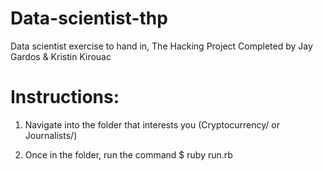 # Data-scientist-thp
Data scientist exercise to hand in, The Hacking Project
Completed by Jay Gardos & Kristin Kirouac

# Instructions:
1) Navigate into the folder that interests you (Cryptocurrency/ or Journalists/)

2) Once in the folder, run the command $ ruby run.rb
